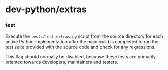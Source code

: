 # dev-python/extras

### test
Execute the `tests/test_extras.py` script from the source directory for each active Python implementation after the main build is completed to run the test suite provided with the source code and check for any regressions.

This flag should normally be disabled, because these tests are primarily oriented towards developers, maintainers and testers.
